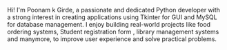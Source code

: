 Hi! I'm Poonam k Girde, a passionate and dedicated Python developer with a strong interest in creating applications using Tkinter for GUI and MySQL for database management. I enjoy building real-world projects like food ordering systems, Student registration form , library management systems and manymore, to improve user experience and solve practical problems.
